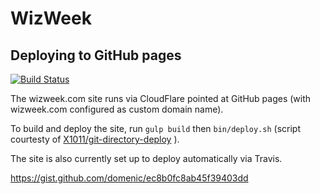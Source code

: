 # WizWeek

## Deploying to GitHub pages

[![Build Status](https://travis-ci.org/draffensperger/wizweek-web.svg?branch=master)](https://travis-ci.org/draffensperger/wizweek-web)

The wizweek.com site runs via CloudFlare pointed at GitHub pages (with
    wizweek.com configured as custom domain name).

To build and deploy the site, run `gulp build` then `bin/deploy.sh` (script
    courtesty of
    [X1011/git-directory-deploy](https://github.com/X1011/git-directory-deploy)
).

The site is also currently set up to deploy automatically via Travis.

https://gist.github.com/domenic/ec8b0fc8ab45f39403dd

## 

